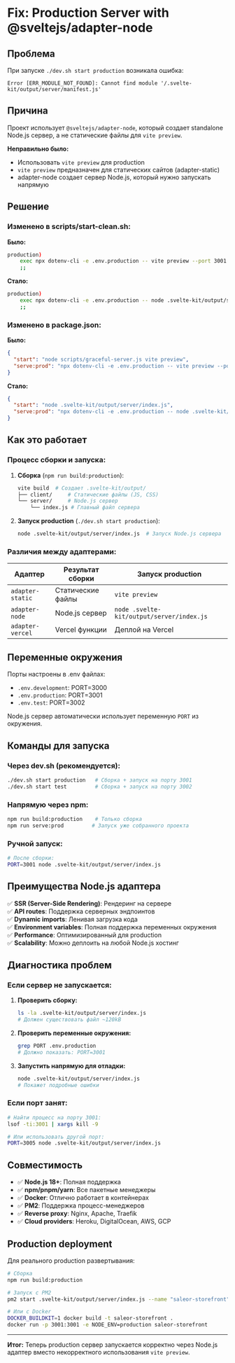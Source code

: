 # Fix: Production Server with @sveltejs/adapter-node

## Проблема

При запуске `./dev.sh start production` возникала ошибка:
```
Error [ERR_MODULE_NOT_FOUND]: Cannot find module '/.svelte-kit/output/server/manifest.js'
```

## Причина

Проект использует `@sveltejs/adapter-node`, который создает standalone Node.js сервер, а не статические файлы для `vite preview`. 

**Неправильно было:**
- Использовать `vite preview` для production
- `vite preview` предназначен для статических сайтов (adapter-static)
- adapter-node создает сервер Node.js, который нужно запускать напрямую

## Решение

### Изменено в scripts/start-clean.sh:

**Было:**
```bash
production)
    exec npx dotenv-cli -e .env.production -- vite preview --port 3001
    ;;
```

**Стало:**
```bash
production)
    exec npx dotenv-cli -e .env.production -- node .svelte-kit/output/server/index.js
    ;;
```

### Изменено в package.json:

**Было:**
```json
{
  "start": "node scripts/graceful-server.js vite preview",
  "serve:prod": "npx dotenv-cli -e .env.production -- vite preview --port 3001"
}
```

**Стало:**
```json
{
  "start": "node .svelte-kit/output/server/index.js",
  "serve:prod": "npx dotenv-cli -e .env.production -- node .svelte-kit/output/server/index.js"
}
```

## Как это работает

### Процесс сборки и запуска:

1. **Сборка** (`npm run build:production`):
   ```bash
   vite build  # Создает .svelte-kit/output/
   ├── client/     # Статические файлы (JS, CSS)
   └── server/     # Node.js сервер
       └── index.js # Главный файл сервера
   ```

2. **Запуск production** (`./dev.sh start production`):
   ```bash
   node .svelte-kit/output/server/index.js  # Запуск Node.js сервера
   ```

### Различия между адаптерами:

| Адаптер | Результат сборки | Запуск production |
|---------|------------------|-------------------|
| `adapter-static` | Статические файлы | `vite preview` |
| `adapter-node` | Node.js сервер | `node .svelte-kit/output/server/index.js` |
| `adapter-vercel` | Vercel функции | Деплой на Vercel |

## Переменные окружения

Порты настроены в .env файлах:
- `.env.development`: PORT=3000
- `.env.production`: PORT=3001
- `.env.test`: PORT=3002

Node.js сервер автоматически использует переменную `PORT` из окружения.

## Команды для запуска

### Через dev.sh (рекомендуется):
```bash
./dev.sh start production   # Сборка + запуск на порту 3001
./dev.sh start test         # Сборка + запуск на порту 3002
```

### Напрямую через npm:
```bash
npm run build:production    # Только сборка
npm run serve:prod         # Запуск уже собранного проекта
```

### Ручной запуск:
```bash
# После сборки:
PORT=3001 node .svelte-kit/output/server/index.js
```

## Преимущества Node.js адаптера

✅ **SSR (Server-Side Rendering)**: Рендеринг на сервере  
✅ **API routes**: Поддержка серверных эндпоинтов  
✅ **Dynamic imports**: Ленивая загрузка кода  
✅ **Environment variables**: Полная поддержка переменных окружения  
✅ **Performance**: Оптимизированный для production  
✅ **Scalability**: Можно деплоить на любой Node.js хостинг  

## Диагностика проблем

### Если сервер не запускается:

1. **Проверить сборку:**
   ```bash
   ls -la .svelte-kit/output/server/index.js
   # Должен существовать файл ~120kB
   ```

2. **Проверить переменные окружения:**
   ```bash
   grep PORT .env.production
   # Должно показать: PORT=3001
   ```

3. **Запустить напрямую для отладки:**
   ```bash
   node .svelte-kit/output/server/index.js
   # Покажет подробные ошибки
   ```

### Если порт занят:
```bash
# Найти процесс на порту 3001:
lsof -ti:3001 | xargs kill -9

# Или использовать другой порт:
PORT=3005 node .svelte-kit/output/server/index.js
```

## Совместимость

- ✅ **Node.js 18+**: Полная поддержка
- ✅ **npm/pnpm/yarn**: Все пакетные менеджеры
- ✅ **Docker**: Отлично работает в контейнерах
- ✅ **PM2**: Поддержка процесс-менеджеров
- ✅ **Reverse proxy**: Nginx, Apache, Traefik
- ✅ **Cloud providers**: Heroku, DigitalOcean, AWS, GCP

## Production deployment

Для реального production развертывания:

```bash
# Сборка
npm run build:production

# Запуск с PM2
pm2 start .svelte-kit/output/server/index.js --name "saleor-storefront"

# Или с Docker
DOCKER_BUILDKIT=1 docker build -t saleor-storefront .
docker run -p 3001:3001 -e NODE_ENV=production saleor-storefront
```

---

**Итог:** Теперь production сервер запускается корректно через Node.js адаптер вместо некорректного использования `vite preview`.

